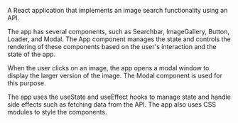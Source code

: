 A React application that implements an image search functionality using an API.

The app has several components, such as Searchbar, ImageGallery, Button, Loader, and Modal. The App component manages the state and controls the rendering of these components based on the user's interaction and the state of the app.

When the user clicks on an image, the app opens a modal window to display the larger version of the image. The Modal component is used for this purpose.

The app uses the useState and useEffect hooks to manage state and handle side effects such as fetching data from the API. The app also uses CSS modules to style the components.
